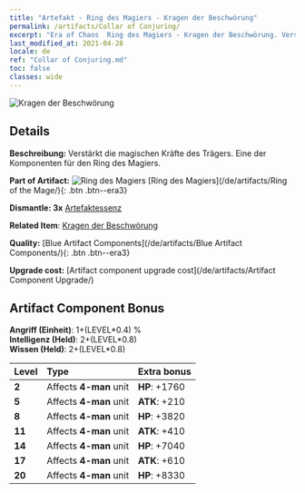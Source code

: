 ```yaml
---
title: "Artefakt - Ring des Magiers - Kragen der Beschwörung"
permalink: /artifacts/Collar of Conjuring/
excerpt: "Era of Chaos  Ring des Magiers - Kragen der Beschwörung. Verstärkt die magischen Kräfte des Trägers. Eine der Komponenten für den Ring des Magiers."
last_modified_at: 2021-04-28
locale: de
ref: "Collar of Conjuring.md"
toc: false
classes: wide
---
```


 ![Kragen der Beschwörung](/images/t/artifact_40221.png)



## Details

 **Beschreibung:** Verstärkt die magischen Kräfte des Trägers. Eine der Komponenten für den Ring des Magiers.

 **Part of Artifact:** ![Ring des Magiers](/images/t/icon_artifact_22.png) [Ring des Magiers](/de/artifacts/Ring of the Mage/){: .btn .btn--era3}

 **Dismantle: 3x** [Artefaktessenz](/ItemsDE/con_905/)

 **Related Item**: [Kragen der Beschwörung](/ItemsDE/art_115/)

 **Quality:** [Blue Artifact Components](/de/artifacts/Blue Artifact Components/){: .btn .btn--era3}

 **Upgrade cost:** [Artifact component upgrade cost](/de/artifacts/Artifact Component Upgrade/)

## Artifact Component Bonus

  **Angriff (Einheit)**: 1+(LEVEL\*0.4) %<br/>**Intelligenz (Held)**: 2+(LEVEL\*0.8)<br/>**Wissen (Held)**: 2+(LEVEL\*0.8)

  |  Level  | Type |    Extra bonus  | 
  |:--------|:-----|:----------------| 
  | **2** | Affects **4-man** unit | **HP**: +1760 | 
  | **5** | Affects **4-man** unit | **ATK**: +210 | 
  | **8** | Affects **4-man** unit | **HP**: +3820 | 
  | **11** | Affects **4-man** unit | **ATK**: +410 | 
  | **14** | Affects **4-man** unit | **HP**: +7040 | 
  | **17** | Affects **4-man** unit | **ATK**: +610 | 
  | **20** | Affects **4-man** unit | **HP**: +8330 | 
